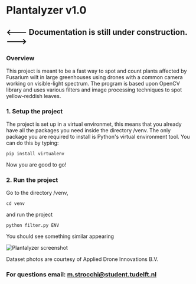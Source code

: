 # Plantalyzer v1.0

## <--- Documentation is still under construction. --->

### Overview 

This project is meant to be a fast way to spot and count plants affected by Fusarium wilt in large greenhouses using drones with a common camera working on visible-light spectrum. 
The program is based upon OpenCV library and uses various filters and image processing techniques to spot yellow-reddish leaves.


### 1. Setup the project

The project is set up in a virtual environmet, this means that you already have all the packages you need inside the directory /venv.
The only package you are required to install is Python's virtual environment tool. You can do this by typing:

`pip install virtualenv`

Now you are good to go! 

### 2. Run the project

Go to the directory /venv,

`cd venv`

and run the project 

`python filter.py ENV`

You should see something similar appearing

![Plantalyzer screenshot](venv/resources/readme/screenshot.png)

Dataset photos are courtesy of Applied Drone Innovations B.V.





### For questions email: m.strocchi@student.tudelft.nl
